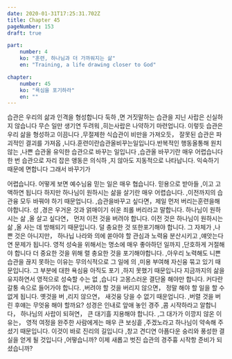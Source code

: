 ```yaml
---
date: 2020-01-31T17:25:31.702Z
title: Chapter 45
pageNumber: 153
draft: true

part:
    number: 4
    ko: "훈련, 하나님과 더 가까워지는 삶"
    en: "Training, a life drawing closer to God"

chapter:
    number: 45
    ko: "욕심을 포기하라"
    en: ""
---
```

습관은 우리의 삶과 인격을 형성합니다 둑하 ,면 거짓말하는 습관을 지닌 사랍은 신실하지 않습니다 무슨 일만 생기연 두려워 ,히는사랍은 나약하기 마련업니다. 이렇듯 습관은 우리 삶을 형성하고 이끔니다 ,무절제한 식습관이 비만을 가져오듯， 잘못된 습관은 파괴적인 결괴를 가져옵 ,니다.훈련이란습관올비꾸는일입니다.반복적인 행동올통해 원치 않는 ,나쁜 습관올 유익한 습관으로 바꾸는 일입니다 ,습관올 바꾸기란 매우 어렵습니다 한 번 습관으로 자리 잡은 앵동은 의식하 ,지 않아도 지동적으로 나타납니다. 익숙하기 때문에 면합니다 그래서 바꾸기가


어렵습니다. 어떻게 보면 예수님융 믿는 일은 매우 협습니다. 믿용으로 받아들 ,이고 고액하연 됩니다 하지만 하나님이 원하시는 삶을 살기란 매우 어렵습니다. ,이전까지의 습관융 모두 바꿔야 하기 때문업니다. ,습관을바꾸고 싶다면，제일 먼저 버리는훈련을해야합니다. 성 ,경은 우거운 것과 얽매이기 쉬운 죄롤 버리라고 말합니다. 하나님이 원하시는 삶 ,올 살고 싶다연， 먼저 이전 것을 버려야 합니다. 이전 것은 하나님이 원하시는 삶 ,올 사는 데 방해되기 때문입니다. 덜 충요한 것 또한포기해야 합니다. 그 자체가 ,나쁜 것은 아니지만， 하나닙 나라와 의에 쏟아야 할 관심과 노력융 분산시키고 ,얘앗는다연 문제가 됩니다. 영적 성숙을 위해서는 명소에 매우 좋아하던 일까지 ,단호하게 거절해야 합니다 더 중요한 것을 위해 렬 충요한 것을 포기해야합니다. ,아우리 노력해도 니쁜 습관을 끊지 못하는 이유는 무의식적으로 그 일에 의 ,미용 부여해 자신융 묶고 있기 때문입니다. 그 부분에 대한 욕심융 아직도 포기 ,하지 못했기 때문입니다 지금까지의 삶을 유지하연서 영적으로 성숙할 수는 없 ,습니다 고몽스러운 결단올 해야만 합니다. 커다란 갈퉁 속으로 들어가야 합니다. ,버려야 할 것을 버리지 않으면， 정말 해야 할 일을 할 수 없게 됩니다. 옛것을 버 ,리지 않으연， 새것융 당을 수 없기 때운업니다. ,버렬 것을 버린 후얘는 무엇융 해야 할까요? 성경은 인내로 앞애 놓인 경주 ,콤 시작하라고 알합니다， 하나님의 사랍이 되혀연， 큰 대기흘 지용해야 합니다. ,그 대가가 이깡지 않온 이유는， 영적 여정을 완주한 사람에게는 매우 큰 보싱흩 ,주겠노라고 하나님이 약속해 주셨기 때문입니다. 이것이 바로 진리의 길입니다 ,창고 견디연 아픔다운 숭리와 풍성한 결실을 얻게 될 것입니다 ,어떻습니까? 이제 새롭고 벗진 습관의 경주흉 시작항 준비가 되셨습니까?
